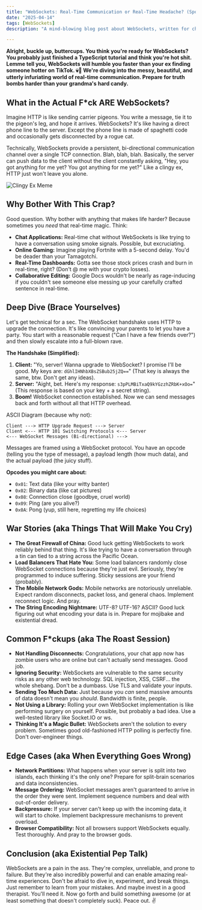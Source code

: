 ```yaml
---
title: "WebSockets: Real-Time Communication or Real-Time Headache? (Spoiler: Both)"
date: "2025-04-14"
tags: [WebSockets]
description: "A mind-blowing blog post about WebSockets, written for chaotic Gen Z engineers. Prepare for enlightenment (and mild existential dread)."

---
```


**Alright, buckle up, buttercups. You think you're ready for WebSockets? You probably just finished a TypeScript tutorial and think you're hot shit. Lemme tell you, WebSockets will humble you faster than your ex finding someone hotter on TikTok. 💀🙏 We're diving into the messy, beautiful, and utterly infuriating world of real-time communication. Prepare for truth bombs harder than your grandma's hard candy.**

## What in the Actual F*ck ARE WebSockets?

Imagine HTTP is like sending carrier pigeons. You write a message, tie it to the pigeon's leg, and hope it arrives. WebSockets? It's like having a direct phone line to the server. Except the phone line is made of spaghetti code and occasionally gets disconnected by a rogue cat.

Technically, WebSockets provide a persistent, bi-directional communication channel over a single TCP connection. Blah, blah, blah. Basically, the server can push data to the client without the client constantly asking, "Hey, you got anything for me yet? You got anything for me yet?" Like a clingy ex, HTTP just won't leave you alone.

![Clingy Ex Meme](https://i.imgflip.com/30b7c5.jpg)

## Why Bother With This Crap?

Good question. Why bother with anything that makes life harder? Because sometimes you *need* that real-time magic. Think:

*   **Chat Applications:** Real-time chat without WebSockets is like trying to have a conversation using smoke signals. Possible, but excruciating.
*   **Online Gaming:** Imagine playing Fortnite with a 5-second delay. You'd be deader than your Tamagotchi.
*   **Real-Time Dashboards:** Gotta see those stock prices crash and burn in real-time, right? (Don't @ me with your crypto losses).
*   **Collaborative Editing:** Google Docs wouldn't be nearly as rage-inducing if you couldn't see someone else messing up your carefully crafted sentence in real-time.

## Deep Dive (Brace Yourselves)

Let's get technical for a sec. The WebSocket handshake uses HTTP to upgrade the connection. It's like convincing your parents to let you have a party. You start with a reasonable request ("Can I have a few friends over?") and then slowly escalate into a full-blown rave.

**The Handshake (Simplified):**

1.  **Client:** "Yo, server! Wanna upgrade to WebSocket? I promise I'll be good. My keys are: `dGhlIHNhbXBsZSBub25jZQ==`" (That key is always the same, btw. Don't get any ideas).
2.  **Server:** "Aight, bet. Here's my response: `s3pPLMBiTxaQ9kYGzzhZRbK+xOo=`" (This response is based on your key + a secret string).
3.  **Boom!** WebSocket connection established. Now we can send messages back and forth without all that HTTP overhead.

ASCII Diagram (because why not):

```
Client ---> HTTP Upgrade Request ---> Server
Client <--- HTTP 101 Switching Protocols <--- Server
<--- WebSocket Messages (Bi-directional) --->
```

Messages are framed using a WebSocket protocol. You have an opcode (telling you the type of message), a payload length (how much data), and the actual payload (the juicy stuff).

**Opcodes you might care about:**

*   `0x01`: Text data (like your witty banter)
*   `0x02`: Binary data (like cat pictures)
*   `0x08`: Connection close (goodbye, cruel world)
*   `0x09`: Ping (are you alive?)
*   `0x0A`: Pong (yup, still here, regretting my life choices)

## War Stories (aka Things That Will Make You Cry)

*   **The Great Firewall of China:** Good luck getting WebSockets to work reliably behind that thing. It's like trying to have a conversation through a tin can tied to a string across the Pacific Ocean.
*   **Load Balancers That Hate You:** Some load balancers randomly close WebSocket connections because they're just evil. Seriously, they're programmed to induce suffering. Sticky sessions are your friend (probably).
*   **The Mobile Network Gods:** Mobile networks are notoriously unreliable. Expect random disconnects, packet loss, and general chaos. Implement reconnect logic. And pray.
*   **The String Encoding Nightmare:** UTF-8? UTF-16? ASCII? Good luck figuring out what encoding your data is in. Prepare for mojibake and existential dread.

## Common F*ckups (aka The Roast Session)

*   **Not Handling Disconnects:** Congratulations, your chat app now has zombie users who are online but can't actually send messages. Good job.
*   **Ignoring Security:** WebSockets are vulnerable to the same security risks as any other web technology. SQL injection, XSS, CSRF... the whole shebang. Don't be a dumbass. Use TLS and validate your inputs.
*   **Sending Too Much Data:** Just because you *can* send massive amounts of data doesn't mean you *should*. Bandwidth is finite, people.
*   **Not Using a Library:** Rolling your own WebSocket implementation is like performing surgery on yourself. Possible, but probably a bad idea. Use a well-tested library like Socket.IO or ws.
*   **Thinking It's a Magic Bullet:** WebSockets aren't the solution to every problem. Sometimes good old-fashioned HTTP polling is perfectly fine. Don't over-engineer things.

## Edge Cases (aka When Everything Goes Wrong)

*   **Network Partitions:** What happens when your server is split into two islands, each thinking it's the only one? Prepare for split-brain scenarios and data inconsistencies.
*   **Message Ordering:** WebSocket messages aren't guaranteed to arrive in the order they were sent. Implement sequence numbers and deal with out-of-order delivery.
*   **Backpressure:** If your server can't keep up with the incoming data, it will start to choke. Implement backpressure mechanisms to prevent overload.
*   **Browser Compatibility:** Not all browsers support WebSockets equally. Test thoroughly. And pray to the browser gods.

## Conclusion (aka Existential Pep Talk)

WebSockets are a pain in the ass. They're complex, unreliable, and prone to failure. But they're also incredibly powerful and can enable amazing real-time experiences. Don't be afraid to dive in, experiment, and break things. Just remember to learn from your mistakes. And maybe invest in a good therapist. You'll need it. Now go forth and build something awesome (or at least something that doesn't completely suck). Peace out. ✌️
